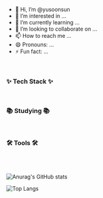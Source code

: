 - 👋 Hi, I’m @yusoonsun
- 👀 I’m interested in ...
- 🌱 I’m currently learning ...
- 💞️ I’m looking to collaborate on ...
- 📫 How to reach me ...
- 😄 Pronouns: ...
- ⚡ Fun fact: ...

<br>

<h3>✨ Tech Stack ✨</h3>
<!-- <div align="center"> -->
<!--   <img src="https://img.shields.io/badge/javascript-F7DF1E.svg?style=for-the-badge&logo=javascript&logoColor=20232a" />&nbsp -->
<!--   <img src="https://img.shields.io/badge/html5-E34F26.svg?style=for-the-badge&logo=html5&logoColor=white" />&nbsp -->
<!--   <img src="https://img.shields.io/badge/css3-1572B6.svg?style=for-the-badge&logo=css3&logoColor=white" />&nbsp -->
<!-- </div> -->

<br>

<h3>📚 Studying 📚</h3>
<!-- <div align="center"> -->
<!--   <img src="https://img.shields.io/badge/typescript-007ACC.svg?style=for-the-badge&logo=typescript&logoColor=white" />&nbsp -->
<!--   <img src="https://img.shields.io/badge/React%20Query-FF4154?style=for-the-badge&logo=react%20query&logoColor=white" />&nbsp -->
<!-- </div> -->

<br>

<h3>🛠 Tools 🛠</h3>
<!-- <div align="center"> -->
<!--   <img src="https://img.shields.io/badge/git-F05033.svg?style=for-the-badge&logo=git&logoColor=white" />&nbsp -->
<!--   <img src="https://img.shields.io/badge/github-181717.svg?style=for-the-badge&logo=github&logoColor=white" />&nbsp -->
<!--   <img src="https://img.shields.io/badge/Notion-F3F3F3.svg?style=for-the-badge&logo=notion&logoColor=black" />&nbsp -->
<!-- </div> -->

<div>
<!--   <img src="https://img.shields.io/badge/VSCode-2C2C32.svg?style=for-the-badge&logo=visual-studio-code&logoColor=22ABF3" />&nbsp -->
<!--   <img src="https://img.shields.io/badge/figma-F24E1E.svg?style=for-the-badge&logo=figma&logoColor=white" />&nbsp -->
<!-- </div> -->

<br>
<br>

<!---
yusoonsun/yusoonsun is a ✨ special ✨ repository because its `README.md` (this file) appears on your GitHub profile.
You can click the Preview link to take a look at your changes.
--->

![Anurag's GitHub stats](https://github-readme-stats.vercel.app/api?username=yusoonsun&show_icons=true&theme=radical)



![Top Langs](https://github-readme-stats.vercel.app/api/top-langs/?username=anuraghazra&layout=compact)
